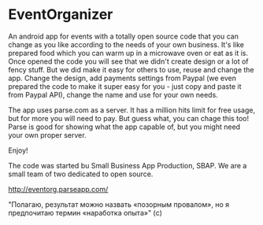 # EventOrganizer
An android app for events with a totally open source code that you can change as you like according to the needs of your own business. It's like 
prepared food which you can warm up in a microwave oven or eat as it is. Once opened the code you will see that we didn't create design or a lot of fency stuff. But we did make it easy for others to use, reuse and change the app. Change the design, add payments settings from Paypal (we even prepared the code to make it super easy for you - just copy and paste it from Paypal API), change the name and use for your own needs. 

The app uses parse.com as a server. It has a million hits limit for free usage, but for more you will need to pay. But guess what, you can chage this too! Parse is good for showing what the app capable of, but you might need your own proper server.

Enjoy!

The code was started bu Small Business App Production, SBAP. We are a small team of two dedicated to open source.

http://eventorg.parseapp.com/

"Полагаю, результат можно назвать «позорным провалом», но я предпочитаю термин «наработка опыта»" (c)
